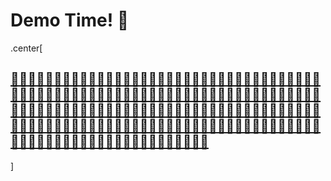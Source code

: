 
# Demo Time! 🚀

.center[
## [🔨🔨🔨🔨🔨🔨🔨🔨🔨🔨🔨🔨🔨🔨🔨🔨🔨🔨🔨🔨🔨🔨🔨🔨🔨🔨🔨🔨🔨🔨🔨🔨🔨🔨🔨🔨🔨🔨🔨🔨🔨🔨🔨🔨🔨🔨🔨🔨🔨🔨🔨🔨🔨🔨🔨🔨🔨🔨🔨🔨🔨🔨🔨🔨🔨🔨🔨🔨🔨🔨🔨🔨🔨🔨🔨🔨🔨🔨🔨🔨🔨🔨🔨🔨🔨🔨🔨🔨🔨🔨🔨🔨🔨🔨🔨🔨🔨🔨🔨🔨🔨🔨🔨🔨🔨🔨🔨🔨🔨🔨🔨🔨🔨🔨🔨🔨🔨🔨🔨🔨🔨🔨🔨🔨🔨🔨🔨🔨🔨🔨🔨🔨🔨🔨🔨🔨🔨🔨🔨🔨🔨🔨🔨🔨🔨🔨🔨🔨🔨🔨🔨🔨🔨🔨🔨🔨🔨🔨🔨🔨🔨🔨🔨🔨🔨🔨🔨](http://35.227.194.107/)
]


